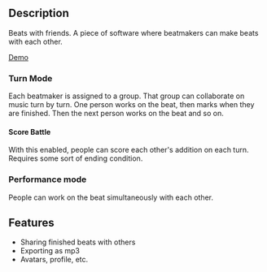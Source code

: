 ## Description

Beats with friends. A piece of software where beatmakers can make beats with each other.

[Demo](https://beat-with-friends.web.app)

### Turn Mode

Each beatmaker is assigned to a group. That group can collaborate on music turn by turn.
One person works on the beat, then marks when they are finished. Then the next person works on the beat and so on.

#### Score Battle

With this enabled, people can score each other's addition on each turn. Requires some sort of ending condition.

### Performance mode

People can work on the beat simultaneously with each other.

## Features

- Sharing finished beats with others
- Exporting as mp3
- Avatars, profile, etc.


